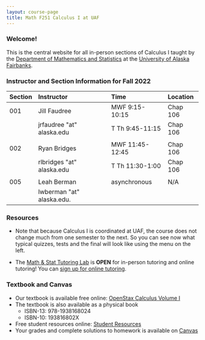 ```yaml
---
layout: course-page
title: Math F251 Calculus I at UAF
---
```


### Welcome!

This is the central website for all in-person sections of Calculus I 
taught by the [Department of Mathematics and Statistics](http://www.uaf.edu/dms)
at the [University of Alaska Fairbanks](http://www.uaf.edu).

### Instructor and Section Information for Fall 2022

| Section | Instructor                  |    | Time             | Location |
| :-------|:----------------------------|----| :----------------| :--------|
| 001     | Jill Faudree                |    | MWF 9:15-10:15   | Chap 106 |
|         | jrfaudree "at" alaska.edu   |    | T Th  9:45-11:15 | Chap 106 |
||||||
| 002     | Ryan Bridges                |    | MWF 11:45-12:45  | Chap 106 |
|         | rlbridges "at" alaska.edu   |    | T Th  11:30-1:00 | Chap 106 |
||||||
| 005     | Leah Berman                 |    | asynchronous     | N/A      |
|         | lwberman "at" alaska.edu.   |    |                  |          |

### Resources

* Note that because Calculus I is coordinated at UAF, the course does not change much from one semester to the next. So you can see now what typical quizzes, tests and the final will look like using the menu on the left.

* The [Math & Stat Tutoring Lab](https://www.uaf.edu/dms/mathlab/index.php) is **OPEN** for in-person tutoring and online tutoring!  You can [sign up for online tutoring](https://fairbanks.go-redrock.com/).

### Textbook and Canvas

- Our textbook is available free online: [OpenStax Calculus Volume I](https://openstax.org/details/books/calculus-volume-1)
- The textbook is also available as a physical book
    - ISBN-13: 978-1938168024
    - ISBN-10: 193816802X
- Free student resources online: [Student Resources](https://openstax.org/details/books/calculus-volume-1?Student%20resources)
- Your grades and complete solutions to homework is available on [Canvas](https://www.uaf.edu/uaf/current/canvas.php)
